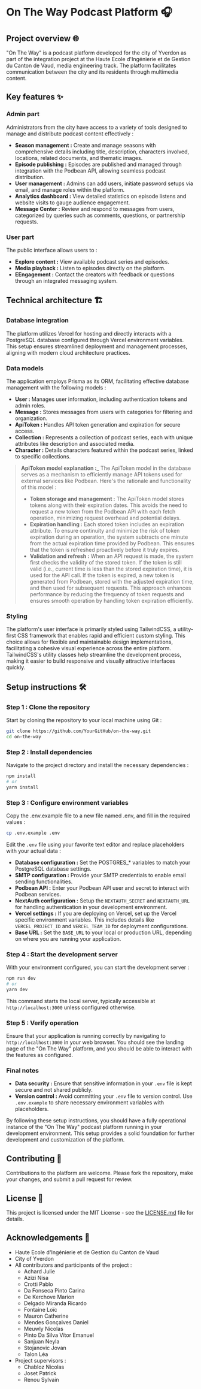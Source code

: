 # On The Way Podcast Platform 🎧

## Project overview 🌐
"On The Way" is a podcast platform developed for the city of Yverdon as part of the integration project at the Haute Ecole d'Ingénierie et de Gestion du Canton de Vaud, media engineering track. The platform facilitates communication between the city and its residents through multimedia content.

## Key features ✨

### Admin part
Administrators from the city have access to a variety of tools designed to manage and distribute podcast content effectively :
- **Season management :** Create and manage seasons with comprehensive details including title, description, characters involved, locations, related documents, and thematic images.
- **Episode publishing :** Episodes are published and managed through integration with the Podbean API, allowing seamless podcast distribution.
- **User management :** Admins can add users, initiate password setups via email, and manage roles within the platform.
- **Analytics dashboard :** View detailed statistics on episode listens and website visits to gauge audience engagement.
- **Message Center :** Review and respond to messages from users, categorized by queries such as comments, questions, or partnership requests.

### User part
The public interface allows users to :
- **Explore content :** View available podcast series and episodes.
- **Media playback :** Listen to episodes directly on the platform.
- **EEngagement :** Contact the creators with feedback or questions through an integrated messaging system.

## Technical architecture 🏗️

### Database integration
The platform utilizes Vercel for hosting and directly interacts with a PostgreSQL database configured through Vercel environment variables. This setup ensures streamlined deployment and management processes, aligning with modern cloud architecture practices.

### Data models
The application employs Prisma as its ORM, facilitating effective database management with the following models :
- **User :** Manages user information, including authentication tokens and admin roles.
- **Message :** Stores messages from users with categories for filtering and organization.
- **ApiToken :** Handles API token generation and expiration for secure access.
- **Collection :** Represents a collection of podcast series, each with unique attributes like description and associated media.
- **Character :** Details characters featured within the podcast series, linked to specific collections.


> **ApiToken model explanation :_** 
> The ApiToken model in the database serves as a mechanism to efficiently manage API tokens used for external services like Podbean. Here's the rationale and functionality of this model :
> - **Token storage and management :** The ApiToken model stores tokens along with their expiration dates. This avoids the need to request a new token from the Podbean API with each fetch operation, minimizing request overhead and potential delays.
> - **Expiration handling :** Each stored token includes an expiration attribute. To ensure continuity and minimize the risk of token expiration during an operation, the system subtracts one minute from the actual expiration time provided by Podbean. This ensures that the token is refreshed proactively before it truly expires.
> - **Validation and refresh :** When an API request is made, the system first checks the validity of the stored token. If the token is still valid (i.e., current time is less than the stored expiration time), it is used for the API call. If the token is expired, a new token is generated from Podbean, stored with the adjusted expiration time, and then used for subsequent requests.
> This approach enhances performance by reducing the frequency of token requests and ensures smooth operation by handling token expiration efficiently.

### Styling 
The platform's user interface is primarily styled using TailwindCSS, a utility-first CSS framework that enables rapid and efficient custom styling. This choice allows for flexible and maintainable design implementations, facilitating a cohesive visual experience across the entire platform. TailwindCSS's utility classes help streamline the development process, making it easier to build responsive and visually attractive interfaces quickly.
## Setup instructions 🛠️
### Step 1 : Clone the repository
Start by cloning the repository to your local machine using Git :

```bash
git clone https://github.com/YourGitHub/on-the-way.git
cd on-the-way
```

### Step 2 : Install dependencies
Navigate to the project directory and install the necessary dependencies :
```bash
npm install
# or
yarn install
```

### Step 3 : Configure environment variables
Copy the .env.example file to a new file named .env, and fill in the required values :
```bash
cp .env.example .env
```

Edit the `.env` file using your favorite text editor and replace placeholders with your actual data :

- **Database configuration :** Set the POSTGRES_* variables to match your PostgreSQL database settings.
- **SMTP configuration :** Provide your SMTP credentials to enable email sending functionalities.
- **Podbean API :** Enter your Podbean API user and secret to interact with Podbean services.
- **NextAuth configuration :** Setup the `NEXTAUTH_SECRET` and `NEXTAUTH_URL` for handling authentication in your development environment.
- **Vercel settings :** If you are deploying on Vercel, set up the Vercel specific environment variables. This includes details like `VERCEL_PROJECT_ID` and `VERCEL_TEAM_ID` for deployment configurations.
- **Base URL :** Set the `BASE_URL` to your local or production URL, depending on where you are running your application.

### Step 4 : Start the development server
With your environment configured, you can start the development server :
```bash
npm run dev
# or
yarn dev
```

This command starts the local server, typically accessible at `http://localhost:3000` unless configured otherwise.

### Step 5 : Verify operation
Ensure that your application is running correctly by navigating to `http://localhost:3000` in your web browser. You should see the landing page of the "On The Way" platform, and you should be able to interact with the features as configured.

### Final notes
- **Data security :** Ensure that sensitive information in your `.env` file is kept secure and not shared publicly.
- **Version control :** Avoid committing your `.env` file to version control. Use `.env.example` to share necessary environment variables with placeholders.

By following these setup instructions, you should have a fully operational instance of the "On The Way" podcast platform running in your development environment. This setup provides a solid foundation for further development and customization of the platform.

## Contributing 🤝
Contributions to the platform are welcome. Please fork the repository, make your changes, and submit a pull request for review.

## License 📄
This project is licensed under the MIT License - see the [LICENSE.md](LICENSE) file for details.

## Acknowledgements 🙏
- Haute Ecole d'Ingénierie et de Gestion du Canton de Vaud
- City of Yverdon
- All contributors and participants of the project :
  - Achard Julie
  - Azizi Nisa
  - Crotti Pablo
  - Da Fonseca Pinto Carina
  - De Kerchove Marion
  - Delgado Miranda Ricardo
  - Fontaine Loïc
  - Mauron Catherine
  - Mendes Gonçalves Daniel
  - Meuwly Nicolas
  - Pinto Da Silva Vítor Emanuel
  - Sanjuan Neyla
  - Stojanovic Jovan
  - Talon Léa
- Project supervisors :
  - Chabloz Nicolas
  - Joset Patrick
  - Renou Sylvain
